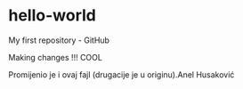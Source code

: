 hello-world
===========

My first repository - GitHub

Making changes !!! COOL 

Promijenio je i ovaj fajl (drugacije je u originu).Anel Husaković